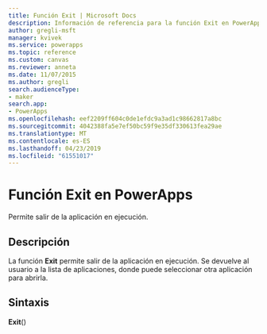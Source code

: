 ```yaml
---
title: Función Exit | Microsoft Docs
description: Información de referencia para la función Exit en PowerApps, incluidos ejemplos y sintaxis
author: gregli-msft
manager: kvivek
ms.service: powerapps
ms.topic: reference
ms.custom: canvas
ms.reviewer: anneta
ms.date: 11/07/2015
ms.author: gregli
search.audienceType:
- maker
search.app:
- PowerApps
ms.openlocfilehash: eef2209ff604c0de1efdc9a3ad1c98662817a8bc
ms.sourcegitcommit: 4042388fa5e7ef50bc59f9e35df330613fea29ae
ms.translationtype: MT
ms.contentlocale: es-ES
ms.lasthandoff: 04/23/2019
ms.locfileid: "61551017"
---
```

# <a name="exit-function-in-powerapps"></a>Función Exit en PowerApps
Permite salir de la aplicación en ejecución.

## <a name="description"></a>Descripción
La función **Exit** permite salir de la aplicación en ejecución.  Se devuelve al usuario a la lista de aplicaciones, donde puede seleccionar otra aplicación para abrirla.

## <a name="syntax"></a>Sintaxis
**Exit**()

